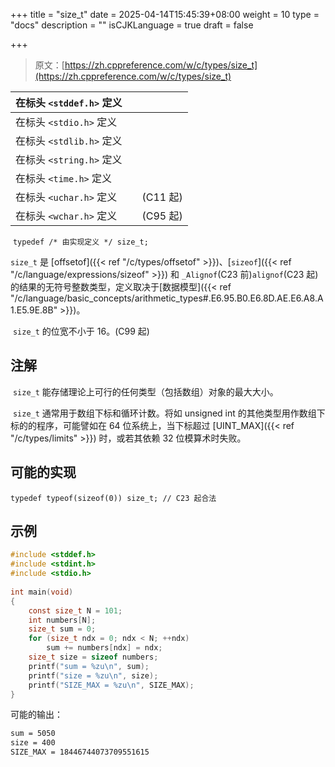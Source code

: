+++
title = "size_t"
date = 2025-04-14T15:45:39+08:00
weight = 10
type = "docs"
description = ""
isCJKLanguage = true
draft = false

+++

> 原文：[https://zh.cppreference.com/w/c/types/size_t](https://zh.cppreference.com/w/c/types/size_t)

| 在标头 `<stddef.h>` 定义 |      |          |
| ------------------------ | ---- | -------- |
| 在标头 `<stdio.h>` 定义  |      |          |
| 在标头 `<stdlib.h>` 定义 |      |          |
| 在标头 `<string.h>` 定义 |      |          |
| 在标头 `<time.h>` 定义   |      |          |
| 在标头 `<uchar.h>` 定义  |      | (C11 起) |
| 在标头 `<wchar.h>` 定义  |      | (C95 起) |

​	`typedef /* 由实现定义 */ size_t;`	

`size_t` 是 [offsetof]({{< ref "/c/types/offsetof" >}})、[`sizeof`]({{< ref "/c/language/expressions/sizeof" >}}) 和 `_Alignof`(C23 前)`alignof`(C23 起) 的结果的无符号整数类型，定义取决于[数据模型]({{< ref "/c/language/basic_concepts/arithmetic_types#.E6.95.B0.E6.8D.AE.E6.A8.A1.E5.9E.8B" >}})。

​	`size_t` 的位宽不小于 16。(C99 起)

## 注解

​	`size_t` 能存储理论上可行的任何类型（包括数组）对象的最大大小。

​	`size_t` 通常用于数组下标和循环计数。将如 unsigned int 的其他类型用作数组下标的的程序，可能譬如在 64 位系统上，当下标超过 [UINT_MAX]({{< ref "/c/types/limits" >}}) 时，或若其依赖 32 位模算术时失败。

## 可能的实现

```
typedef typeof(sizeof(0)) size_t; // C23 起合法
```

## 示例

```c
#include <stddef.h>
#include <stdint.h>
#include <stdio.h>
 
int main(void)
{
    const size_t N = 101;
    int numbers[N];
    size_t sum = 0;
    for (size_t ndx = 0; ndx < N; ++ndx)
        sum += numbers[ndx] = ndx;
    size_t size = sizeof numbers;
    printf("sum = %zu\n", sum);
    printf("size = %zu\n", size);
    printf("SIZE_MAX = %zu\n", SIZE_MAX);
}
```

可能的输出：

```txt
sum = 5050
size = 400
SIZE_MAX = 18446744073709551615
```
